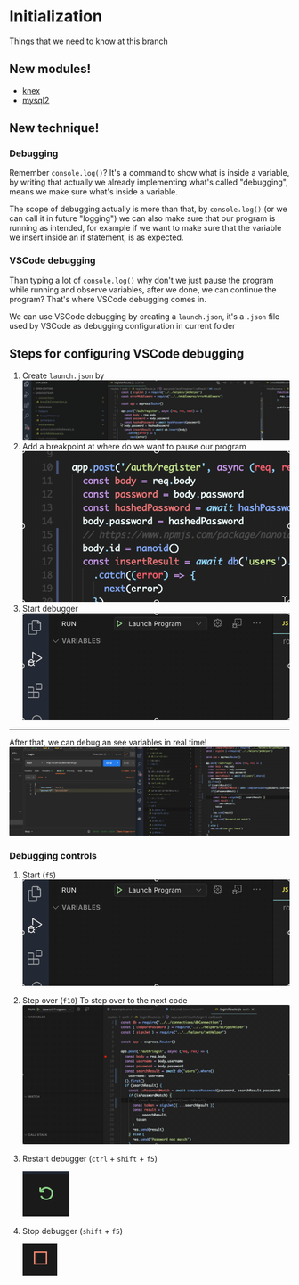 # Initialization
Things that we need to know at this branch

## New modules!
- [knex](http://knexjs.org/)
- [mysql2](https://www.npmjs.com/package/mysql2)

## New technique! 
### Debugging
Remember `console.log()`? It's a command to show what is inside a variable, by writing that
actually we already implementing what's called "debugging", means we make sure what's inside
a variable.

The scope of debugging actually is more than that, by `console.log()` (or we can call it in future
"logging") we can also make sure that our program is running as intended, for example
if we want to make sure that the variable we insert inside an if statement, is as expected.

### VSCode debugging
Than typing a lot of `console.log()` why don't we just pause the program while running and observe
variables, after we done, we can continue the program? That's where VSCode debugging comes in.

We can use VSCode debugging by creating a `launch.json`, it's a `.json` file used by VSCode as
debugging configuration in current folder

## Steps for configuring VSCode debugging
1. Create `launch.json` by
   ![debug_new](init/debug_new.gif)
2. Add a breakpoint at where do we want to pause our program
   ![debug_breakpoint](init/debug_add_breakpoint.gif)
3. Start debugger
   ![debug_start](init/debug_start.gif)

----------

After that, we can debug an see variables in real time!
![debug_breakpoint](init/debug_breakpoint.gif)

### Debugging controls
1. Start (`f5`)
   ![debug_start](init/debug_start.gif)
2. Step over (`f10`)
   To step over to the next code
   ![debug_step_over](init/debug_continue.gif)
3. Restart debugger (`ctrl` + `shift` + `f5`)
   
   ![debug_restart](init/debug_restart.png)
4. Stop debugger (`shift` + `f5`)
   
   ![debug_stop](init/debug_stop.png)